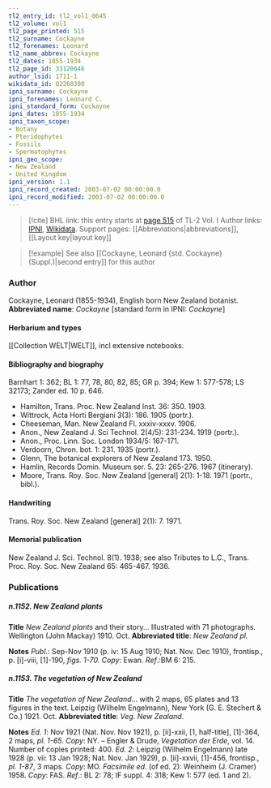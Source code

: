 ```yaml
---
tl2_entry_id: tl2_vol1_0645
tl2_volume: vol1
tl2_page_printed: 515
tl2_surname: Cockayne
tl2_forenames: Leonard
tl2_name_abbrev: Cockayne
tl2_dates: 1855-1934
tl2_page_id: 33120646
author_lsid: 1711-1
wikidata_id: Q2268390
ipni_surname: Cockayne
ipni_forenames: Leonard C.
ipni_standard_form: Cockayne
ipni_dates: 1855-1934
ipni_taxon_scope: 
- Botany
- Pteridophytes
- Fossils
- Spermatophytes
ipni_geo_scope: 
- New Zealand
- United Kingdom
ipni_version: 1.1
ipni_record_created: 2003-07-02 00:00:00.0
ipni_record_modified: 2003-07-02 00:00:00.0
---
```


> [!cite] BHL link: this entry starts at [page 515](https://www.biodiversitylibrary.org/page/33120646) of TL-2 Vol. I
> Author links: [IPNI](https://www.ipni.org/a/1711-1), [Wikidata](https://www.wikidata.org/wiki/Q2268390). Support pages: [[Abbreviations|abbreviations]], [[Layout key|layout key]]

> [!example] See also [[Cockayne, Leonard {std. Cockayne} (Suppl.)|second entry]] for this author

### Author

Cockayne, Leonard (1855-1934), English born New Zealand botanist. 
**Abbreviated name**: *Cockayne* \[standard form in IPNI: *Cockayne*\]

#### Herbarium and types

[[Collection WELT|WELT]], incl extensive notebooks.

#### Bibliography and biography

Barnhart 1: 362; BL 1: 77, 78, 80, 82, 85; GR p. 394; Kew 1: 577-578; LS 32173; Zander ed. 10 p. 646.
- Hamilton, Trans. Proc. New Zealand Inst. 36: 350. 1903.
- Wittrock, Acta Horti Bergiani 3(3): 186. 1905 (portr.).
- Cheeseman, Man. New Zealand Fl. xxxiv-xxxv. 1906.
- Anon., New Zealand J. Sci Technol. 2(4/5): 231-234. 1919 (portr.).
- Anon., Proc. Linn. Soc. London 1934/5: 167-171.
- Verdoorn, Chron. bot. 1: 231. 1935 (portr.).
- Glenn, The botanical explorers of New Zealand 173. 1950.
- Hamlin, Records Domin. Museum ser. 5. 23: 265-276. 1967 (itinerary).
- Moore, Trans. Roy. Soc. New Zealand \[general\] 2(1): 1-18. 1971 (portr., bibl.).

#### Handwriting

Trans. Roy. Soc. New Zealand \[general\] 2(1): 7. 1971.

#### Memorial publication

New Zealand J. Sci. Technol. 8(1). 1938; see also Tributes to L.C., Trans. Proc. Roy. Soc. New Zealand 65: 465-467. 1936.

### Publications

##### n.1152. New Zealand plants

**Title**
*New Zealand plants* and their story... Illustrated with 71 photographs. Wellington (John Mackay) 1910. Oct.
**Abbreviated title**: *New Zealand pl.*

**Notes**
*Publ*.: Sep-Nov 1910 (p. iv: 15 Aug 1910; Nat. Nov. Dec 1910), frontisp., p. \[i\]-viii, \[1\]-190, *figs. 1-70. Copy*: Ewan.
*Ref*.:BM 6: 215.

##### n.1153. The vegetation of New Zealand

**Title**
*The vegetation of New Zealand*... with 2 maps, 65 plates and 13 figures in the text. Leipzig (Wilhelm Engelmann), New York (G. E. Stechert & Co.) 1921. Oct.
**Abbreviated title**: *Veg. New Zealand*.

**Notes**
*Ed. 1*: Nov 1921 (Nat. Nov. Nov 1921), p. \[ii\]-xxii, \[1, half-title\], \[1\]-364, 2 maps, *pl. 1-65. Copy*: NY. – Engler & Drude, *Vegetation der Erde*, vol. 14. Number of copies printed: 400.
*Ed. 2*: Leipzig (Wilhelm Engelmann) late 1928 (p. vii: 13 Jan 1928; Nat. Nov. Jan 1929), p. \[ii\]-xxvii, \[1\]-456, frontisp., *pl. 1-87*, 3 maps. *Copy*: MO.
*Facsimile ed*. (of ed. 2): Weinheim (J. Cramer) 1958. *Copy*: FAS.
*Ref*.: BL 2: 78; IF suppl. 4: 318; Kew 1: 577 (ed. 1 and 2).

